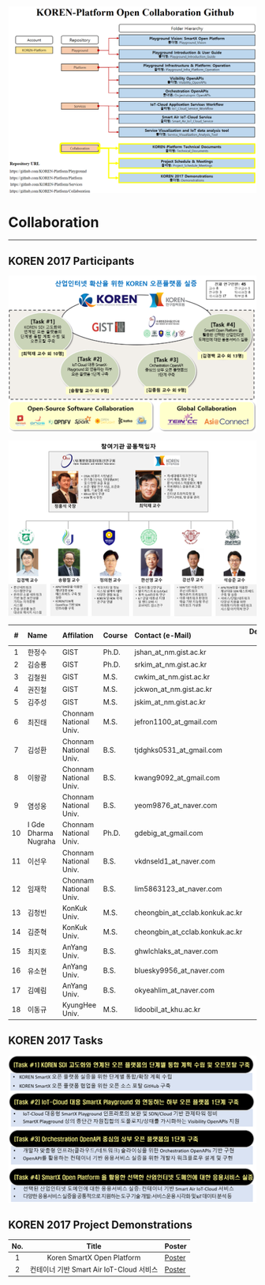 ![](https://github.com/KOREN-Platform/Collaboration/blob/master/Images/collarboration_home.PNG)

# Collaboration
--------------------------------------

## KOREN 2017 Participants

![](https://github.com/KOREN-Platform/Collaboration/blob/master/Images/teams.png)

![](https://github.com/KOREN-Platform/Collaboration/blob/master/Images/teams2.png)
  
|#|Name|Affilation|Course|Contact (e-Mail)|Developed S/W|
|:---:|:-----|:--------|:-----|:--------|:---:|
|1|한정수|GIST|Ph.D.|jshan_at_nm.gist.ac.kr|-|
|2|김승룡|GIST|Ph.D.|srkim_at_nm.gist.ac.kr|-|
|3|김철원|GIST|M.S.|cwkim_at_nm.gist.ac.kr|-|
|4|권진철|GIST|M.S.|jckwon_at_nm.gist.ac.kr|-|
|5|김주성|GIST|M.S.|jskim_at_nm.gist.ac.kr|-|
|6|최진태|Chonnam National Univ.|M.S.|jefron1100_at_gmail.com|-|
|7|김성환|Chonnam National Univ.|B.S.|tjdghks0531_at_gmail.com|-|
|8|이왕광|Chonnam National Univ.|B.S.|kwang9092_at_gmail.com|-|
|9|염성웅|Chonnam National Univ.|B.S.|yeom9876_at_naver.com|-|
|10|I Gde Dharma Nugraha|Chonnam National Univ.|Ph.D.|gdebig_at_gmail.com|-|
|11|이선우|Chonnam National Univ.|B.S.|vkdnseld1_at_naver.com|-|
|12|임재학|Chonnam National Univ.|B.S.|lim5863123_at_naver.com|-|
|13|김청빈|KonKuk Univ.|M.S.|cheongbin_at_cclab.konkuk.ac.kr|-|
|14|김준혁|KonKuk Univ.|M.S.|cheongbin_at_cclab.konkuk.ac.kr|-|
|15|최지호|AnYang Univ.|B.S.|ghwlchlaks_at_naver.com|-|
|16|유소현|AnYang Univ.|B.S.|bluesky9956_at_naver.com|-|
|17|김예림|AnYang Univ.|B.S.|okyeahlim_at_naver.com|-|
|18|이동규|KyungHee Univ.|M.S.|lidoobil_at_khu.ac.kr|-|

## KOREN 2017 Tasks
![](https://github.com/KOREN-Platform/Collaboration/blob/master/Images/tasks.png)

## KOREN 2017 Project Demonstrations

|No.|Title   |Poster|
|:---:|:------:|:-----|
|1|Koren SmartX Open Platform|[Poster](https://github.com/KOREN-Platform/Collaboration/blob/master/Demonstrations/Demo1.png)|
|2|컨테이너 기반 Smart Air IoT-Cloud 서비스|[Poster](https://github.com/KOREN-Platform/Collaboration/blob/master/Demonstrations/Demo2.png)|
